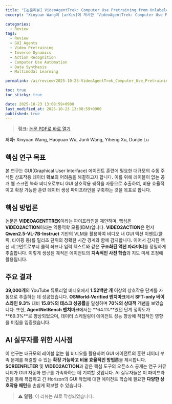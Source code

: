 ```yaml
---
title: "[논문리뷰] VideoAgentTrek: Computer Use Pretraining from Unlabeled Videos"
excerpt: "Xinyuan Wang이 [arXiv]에 게시한 'VideoAgentTrek: Computer Use Pretraining from Unlabeled Videos' 논문에 대한 자세한 리뷰입니다."

categories:
  - Review
tags:
  - Review
  - GUI Agents
  - Video Pretraining
  - Inverse Dynamics
  - Action Recognition
  - Computer Use Automation
  - Data Synthesis
  - Multimodal Learning

permalink: /ai/review/2025-10-23-VideoAgentTrek_Computer_Use_Pretraining_from_Unlabeled_Videos/

toc: true
toc_sticky: true

date: 2025-10-23 13:08:59+0900
last_modified_at: 2025-10-23 13:08:59+0900
published: true
---
```

> **링크:** [논문 PDF로 바로 열기](https://arxiv.org/abs/2510.19488)

**저자:** Xinyuan Wang, Haoyuan Wu, Junli Wang, Yiheng Xu, Dunjie Lu



## 핵심 연구 목표
본 연구는 GUI(Graphical User Interface) 에이전트 훈련에 필요한 대규모의 수동 주석된 상호작용 데이터 확보의 어려움을 해결하고자 합니다. 이를 위해 레이블이 없는 공개 웹 스크린 녹화 비디오로부터 GUI 상호작용 궤적을 자동으로 추출하여, 비용 효율적이고 확장 가능한 훈련 데이터 생성 파이프라인을 구축하는 것을 목표로 합니다.

## 핵심 방법론
논문은 **VIDEOAGENTTREK**이라는 파이프라인을 제안하며, 핵심은 **VIDEO2ACTION**이라는 역동역학 모듈(IDM)입니다. **VIDEO2ACTION**은 먼저 **Qwen2.5-VL-7B-Instruct** 기반의 VLM을 활용하여 비디오 내 GUI 액션 이벤트(클릭, 타이핑 등)를 밀리초 단위의 정확한 시간 경계와 함께 감지합니다. 이어서 감지된 액션 세그먼트로부터 클릭 좌표나 입력 텍스트와 같은 **구조화된 액션 파라미터**를 정밀하게 추출합니다. 이렇게 생성된 궤적은 에이전트의 **지속적인 사전 학습**과 지도 미세 조정에 활용됩니다.

## 주요 결과
**39,000개**의 YouTube 튜토리얼 비디오에서 **1.52백만 개** 이상의 상호작용 단계를 자동으로 추출하는 데 성공했습니다. **OSWorld-Verified 벤치마크**에서 **SFT-only 베이스라인 9.3%** 대비 **15.8%의 태스크 성공률**을 달성하며 **70%의 상대적 개선**을 보였습니다. 또한, **AgentNetBench 벤치마크**에서는 **64.1%**였던 단계 정확도가 **69.3%**로 향상되었으며, 데이터 스케일링이 에이전트 성능 향상에 직접적인 영향을 미침을 입증했습니다.

## AI 실무자를 위한 시사점
이 연구는 대규모의 레이블 없는 웹 비디오를 활용하여 GUI 에이전트의 훈련 데이터 부족 문제를 해결할 수 있는 **확장 가능하고 비용 효율적인 방법론**을 제시합니다. **SCREENFILTER** 및 **VIDEO2ACTION**과 같은 핵심 도구의 오픈소스 공개는 연구 커뮤니티가 GUI 자동화 연구를 가속화하는 데 기여할 것입니다. AI 실무자들은 이 파이프라인을 통해 복잡하고 긴 Horizon의 GUI 작업에 대한 에이전트 학습에 필요한 **다양한 상호작용 패턴**을 손쉽게 확보할 수 있습니다.

> ⚠️ **알림:** 이 리뷰는 AI로 작성되었습니다.